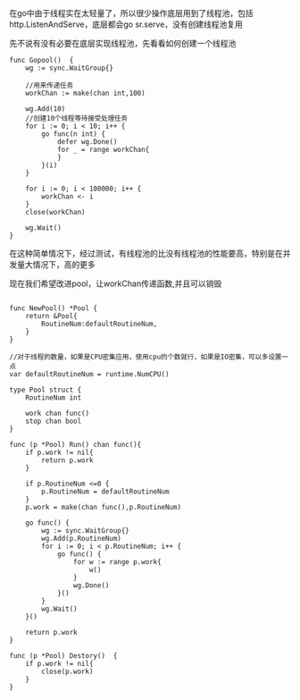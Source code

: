 在go中由于线程实在太轻量了，所以很少操作底层用到了线程池，包括http.ListenAndServe，底层都会go sr.serve，没有创建线程池复用

先不说有没有必要在底层实现线程池，先看看如何创建一个线程池

```
func Gopool()  {
	wg := sync.WaitGroup{}

    //用来传递任务
	workChan := make(chan int,100)

	wg.Add(10)
    //创建10个线程等待接受处理任务
	for i := 0; i < 10; i++ {
		go func(n int) {
			defer wg.Done()
			for _ = range workChan{
			}
		}(i)
	}

	for i := 0; i < 100000; i++ {
		workChan <- i
	}
	close(workChan)

	wg.Wait()
}

```

在这种简单情况下，经过测试，有线程池的比没有线程池的性能要高，特别是在并发量大情况下，高的更多

现在我们希望改进pool，让workChan传递函数,并且可以销毁

```

func NewPool() *Pool {
	return &Pool{
		RoutineNum:defaultRoutineNum,
	}
}

//对于线程的数量，如果是CPU密集应用，使用cpu的个数就行，如果是IO密集，可以多设置一点
var defaultRoutineNum = runtime.NumCPU()

type Pool struct {
	RoutineNum int

	work chan func()
	stop chan bool
}

func (p *Pool) Run() chan func(){
	if p.work != nil{
		return p.work
	}

	if p.RoutineNum <=0 {
		p.RoutineNum = defaultRoutineNum
	}
	p.work = make(chan func(),p.RoutineNum)

	go func() {
		wg := sync.WaitGroup{}
		wg.Add(p.RoutineNum)
		for i := 0; i < p.RoutineNum; i++ {
			go func() {
				for w := range p.work{
					w()
				}
				wg.Done()
			}()
		}
		wg.Wait()
	}()

	return p.work
}

func (p *Pool) Destory()  {
	if p.work != nil{
		close(p.work)
	}
}
```